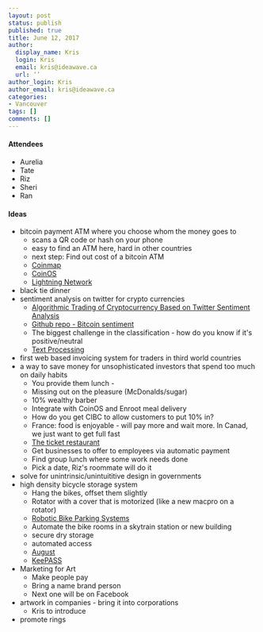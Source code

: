 ```yaml
---
layout: post
status: publish
published: true
title: June 12, 2017
author:
  display_name: Kris
  login: Kris
  email: kris@ideawave.ca
  url: ‘’
author_login: Kris
author_email: kris@ideawave.ca
categories:
- Vancouver
tags: []
comments: []
---
```

#### Attendees

* Aurelia
* Tate
* Riz
* Sheri
* Ran

#### Ideas

* bitcoin payment ATM where you choose whom the money goes to
	* scans a QR code or hash on your phone
	* easy to find an ATM here, hard in other countries 
	* next step: Find out cost of a bitcoin ATM
	* [Coinmap](http://coinmap.org/)
	* [CoinOS](https://coinos.io/)
	* [Lightning Network](http://lightning.network/)
* black tie dinner
* sentiment analysis on twitter for crypto currencies
	* [Algorithmic Trading of Cryptocurrency
Based on Twitter Sentiment Analysis](http://cs229.stanford.edu/proj2015/029_report.pdf)
	* [Github repo - Bitcoin sentiment](https://github.com/search?utf8=%E2%9C%93&q=bitcoin+sentiment&type=)
	* The biggest challenge in the classification - how do you know if it's positive/neutral
	* [Text Processing](http://text-processing.com/)
* first web based invoicing system for traders in third world countries
* a way to save money for unsophisticated investors that spend too much on daily habits
	* You provide them lunch - 
	* Missing out on the pleasure (McDonalds/sugar)
	* 10% wealthy barber
	* Integrate with CoinOS and Enroot meal delivery
	* How do you get CIBC to allow customers to put 10% in?
	* France: food is enjoyable - will pay more and wait more. In Canad, we just want to get full fast
	* [The ticket restaurant](http://emilylaparisienne.blogspot.ca/2009/11/le-ticket-restaurant.html)
	* Get businesses to offer to employees via automatic payment
	* Find group lunch where some work needs done
	* Pick a date, Riz's roommate will do it
* solve for unintrinsic/unintuititive design in governments
* high density bicycle storage system
	* Hang the bikes, offset them slightly
	* Rotator with a cover that is motorized (like a new macpro on a rotator)
	* [Robotic Bike Parking Systems](http://gizmodo.com/five-robotic-bike-parking-systems-that-solve-an-urban-d-512563596)
	* Automate the bike rooms in a skytrain station or new building
	* secure dry storage
	* automated access
	* [August](http://august.com/)
	* [KeePASS](http://keepass.info/)
* Marketing for Art
	* Make people pay
	* Bring a name brand person
	* Next one will be on Facebook
* artwork in companies - bring it into corporations
	* Kris to introduce 
* promote rings
